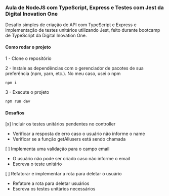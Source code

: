 ### Aula de NodeJS com TypeScript, Express e Testes com Jest da Digital Inovation One

Desafio simples de criação de API com TypeScript e Express e implementação de testes unitários utilizando Jest, feito durante bootcamp de TypeScript da Digital Inovation One. 

#### Como rodar o projeto

1 - Clone o repositório

2 - Instale as dependências com o gerenciador de pacotes de sua preferência (npm, yarn, etc.). No meu caso, usei o npm

```bash
npm i
```
3 - Execute o projeto

```bash
npm run dev
```
#### Desafios
[x] Incluir os testes unitários pendentes no controller
  - Verificar a resposta de erro caso o usuário não informe o name
  - Verificar se a função getAllusers está sendo chamada

[ ] Implementa uma validação para o campo email
  - O usuário nâo pode ser criado caso não informe o email
  - Escreva o teste unitário

[ ] Refatorar e implementar a rota para deletar o usuário
  - Refatore a rota para deletar usuários
  - Escreva os testes unitários necessários

